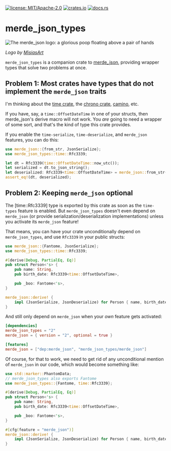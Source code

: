 [![license: MIT/Apache-2.0](https://img.shields.io/badge/license-MIT%2FApache--2.0-blue.svg)](LICENSE-MIT)
[![crates.io](https://img.shields.io/crates/v/merde_json_types.svg)](https://crates.io/crates/merde_json_types)
[![docs.rs](https://docs.rs/merde_json_types/badge.svg)](https://docs.rs/merde_json_types)

# merde_json_types

![The merde_json logo: a glorious poop floating above a pair of hands](https://github.com/user-attachments/assets/763d60e0-5101-48af-bc72-f96f516a5d0f)

_Logo by [MisiasArt](https://misiasart.carrd.co)_

`merde_json_types` is a companion crate to [merde_json](https://crates.io/crates/merde_json),
providing wrapper types that solve two problems at once.

## Problem 1: Most crates have types that do not implement the `merde_json` traits

I'm thinking about the [time crate](https://crates.io/crates/time), the [chrono crate](https://crates.io/crates/chrono), [camino](https://crates.io/crates/camino), etc.

If you have, say, a `time::OffsetDateTime` in one of your structs,
then merde_json's derive macro will not work. You _are_ going to need
a wrapper of some sort, and that's the kind of type this crate provides.

If you enable the `time-serialize`, `time-deserialize`, and `merde_json`
features, you can do this:

```rust
use merde_json::{from_str, JsonSerialize};
use merde_json_types::time::Rfc3339;

let dt = Rfc3339(time::OffsetDateTime::now_utc());
let serialized = dt.to_json_string();
let deserialized: Rfc3339<time::OffsetDateTime> = merde_json::from_str(&serialized).unwrap();
assert_eq!(dt, deserialized);
```

## Problem 2: Keeping `merde_json` optional

The [time::Rfc3339] type is exported by this crate as soon as the `time-types`
feature is enabled. But `merde_json_types` doesn't even depend on `merde_json`
(or provide serialization/deserialization implementations) unless you activate
its `merde_json` feature!

That means, you can have your crate unconditionally depend on `merde_json_types`,
and use `Rfc3339` in your public structs:

```rust
use merde_json::{Fantome, JsonSerialize};
use merde_json_types::time::Rfc3339;

#[derive(Debug, PartialEq, Eq)]
pub struct Person<'s> {
    pub name: String,
    pub birth_date: Rfc3339<time::OffsetDateTime>,

    pub _boo: Fantome<'s>,
}

merde_json::derive! {
    impl (JsonSerialize, JsonDeserialize) for Person { name, birth_date }
}
```

And still only depend on `merde_json` when your _own_ feature gets activated:

```toml
[dependencies]
merde_json_types = "2"
merde_json = { version = "2", optional = true }

[features]
merde_json = ["dep:merde_json", "merde_json_types/merde_json"]
```

Of course, for that to work, we need to get rid of any unconditional mention of
`merde_json` in our code, which would become something like:

```rust
use std::marker::PhantomData;
// merde_json_types also exports Fantome
use merde_json_types::{Fantome, time::Rfc3339};

#[derive(Debug, PartialEq, Eq)]
pub struct Person<'s> {
    pub name: String,
    pub birth_date: Rfc3339<time::OffsetDateTime>,

    pub _boo: Fantome<'s>,
}

#[cfg(feature = "merde_json")]
merde_json::derive! {
    impl (JsonSerialize, JsonDeserialize) for Person { name, birth_date }
}
```
